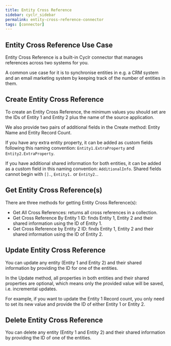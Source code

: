 ```yaml
---
title: Entity Cross Reference
sidebar: cyclr_sidebar
permalink: entity-cross-reference-connector
tags: [connector]
---
```


## Entity Cross Reference Use Case

Entity Cross Reference is a built-in Cyclr connector that manages references across two systems for you.

A common use case for it is to synchronise entities in e.g. a CRM system and an email marketing system by keeping track of the number of entities in them.

## Create Entity Cross Reference

To create an Entity Cross Reference, the minimum values you should set are the IDs of Entity 1 and Entity 2 plus the name of the source application.

We also provide two pairs of additional fields in the Create method: Entity Name and Entity Record Count.

If you have any extra entity property, it can be added as custom fields following this naming convention: `Entity1.ExtraProperty` and `Entity2.ExtraProperty`.

If you have additional shared information for both entities, it can be added as a custom field in this naming convention: `AdditionalInfo`. Shared fields cannot begin with `[].`, `Entity1.` or `Entity2.`.

## Get Entity Cross Reference(s)

There are three methods for getting Entity Cross Reference(s):

- Get All Cross References: returns all cross references in a collection.
- Get Cross Reference By Entity 1 ID: finds Entity 1, Entity 2 and their shared information using the ID of Entity 1.
- Get Cross Reference by Entity 2 ID: finds Entity 1, Entity 2 and their shared information using the ID of Entity 2.

## Update Entity Cross Reference

You can update any entity (Entity 1 and Entity 2) and their shared information by providing the ID for one of the entities.

In the Update method, all properties in both entities and their shared properties are optional, which means only the provided value will be saved, i.e. incremental updates.

For example, if you want to update the Entity 1 Record count, you only need to set its new value and provide the ID of either Entity 1 or Entity 2.

## Delete Entity Cross Reference

You can delete any entity (Entity 1 and Entity 2) and their shared information by providing the ID of one of the entities.